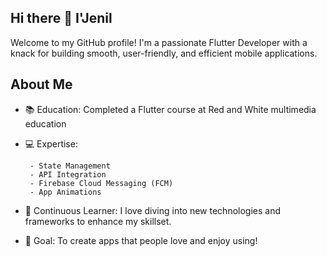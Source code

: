 ## Hi there 👋 I'Jenil

Welcome to my GitHub profile! I'm a passionate Flutter Developer with a knack for building smooth, user-friendly, and efficient mobile applications.

## About Me

- 📚 Education: Completed a Flutter course at Red and White multimedia education
- 💻 Expertise:
 
       - State Management
       - API Integration
       - Firebase Cloud Messaging (FCM)
       - App Animations
- 🌱 Continuous Learner: I love diving into new technologies and frameworks to enhance my skillset.
- 🎯 Goal: To create apps that people love and enjoy using!
<!--
**jenilkhatrani/jenilkhatrani** is a ✨ _special_ ✨ repository because its `README.md` (this file) appears on your GitHub profile.

Here are some ideas to get you started:

- 🔭 I’m currently working on ...
- 🌱 I’m currently learning ...
- 👯 I’m looking to collaborate on ...
- 🤔 I’m looking for help with ...
- 💬 Ask me about ...
- 📫 How to reach me: ...
- 😄 Pronouns: ...
- ⚡ Fun fact: ...
-->
